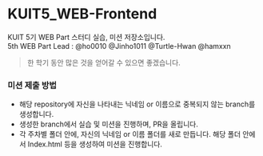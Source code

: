 # KUIT5_WEB-Frontend

KUIT 5기 WEB Part 스터디 실습, 미션 저장소입니다.  
5th WEB Part Lead : @ho0010 @Jinho1011 @Turtle-Hwan @hamxxn

> 한 학기 동안 많은 것을 얻어갈 수 있으면 좋겠습니다.

### 미션 제출 방법

- 해당 repository에 자신을 나타내는 닉네임 or 이름으로 중복되지 않는 branch를 생성합니다.
- 생성한 branch에서 실습 및 미션을 진행하며, PR을 올립니다.
- 각 주차별 폴더 안에, 자신의 닉네임 or 이름 폴더를 새로 만듭니다. 해당 폴더 안에서 Index.html 등을 생성하여 미션을 진행합니다.
